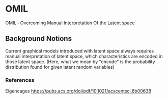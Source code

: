 # OMIL
OMIL : Overcoming Manual Interpretation Of the Latent space

## Background Notions
Current graphical models introduced with latent space always requires manual interpretation of latent space, which characteristics are encoded in those latent space. (Here, what we mean by "encode" is the probability distribution found for given latent random variables)

### References
Eigencages
https://pubs.acs.org/doi/pdf/10.1021/acscentsci.8b00638
